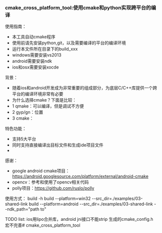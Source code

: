### cmake_cross_platform_tool:使用cmake和python实现跨平台的编译

使用指南：
* 本工具自动cmake程序
* 使用前请先安装python,git，以及需要编译的平台的编译环境
* 运行本文件所在目录下的build_xxx
* windows需要安装vs2013
* android需要安装ndk
* ios和osx需要安装xocde

背景：
* 随着ios和android开发成为非常重要的组成部分，为底层C/C++库提供一个跨平台的编译环境非常有必要
* 为什么选择cmake？下面是比较：
*    1 qmake：可以编译，但是调试不方便
*    2 gyp/gn：位置
*    3 cmake：


特色功能：
* 支持5大平台
* 同时支持直接编译出目标文件和生成ide项目文件
* 

感谢：
* google android cmake项目：https://android.googlesource.com/platform/external/android-cmake
* opencv：参考和使用了opencv相关代码
* polly项目：https://github.com/ruslo/polly

使用方式：
build -h
build --platform=win32 --src_dir=./examples/03-shared-link
build --platform=android --src_dir=./examples/03-shared-link --ndk_path="path to"

TODO list:
ios用lipo合并库，android jni接口不能strip
生成的cmake_config.h 宏不完善# cmake_cross_platform_tool
